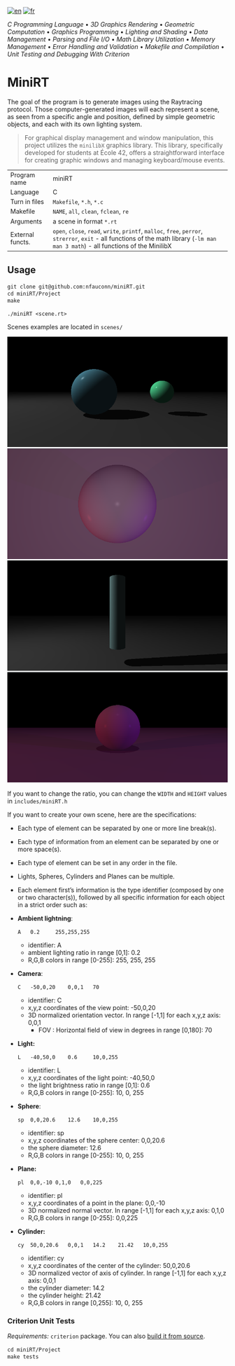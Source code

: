 [![en](https://img.shields.io/badge/lang-en-pink.svg)](https://github.com/nfauconn/miniRT/blob/master/README.md)
[![fr](https://img.shields.io/badge/lang-fr-purple.svg)](https://github.com/nfauconn/miniRT/blob/master/README.fr.md)

*C Programming Language* • *3D Graphics Rendering* • *Geometric Computation* • *Graphics Programming* • *Lighting and Shading* • *Data Management* • *Parsing and File I/O* • *Math Library Utilization* • *Memory Management* • *Error Handling and Validation* • *Makefile and Compilation* • *Unit Testing and Debugging With Criterion*

# MiniRT

The goal of the program is to generate images using the Raytracing protocol. Those computer-generated images will each represent a scene, as seen from a specific angle and position, defined by simple geometric objects, and each with its own lighting system.

>For graphical display management and window manipulation, this project utilizes the `minilibX` graphics library. This library, specifically developed for students at École 42, offers a straightforward interface for creating graphic windows and managing keyboard/mouse events.

|||
|--|--|
Program name | miniRT |
Language | C
Turn in files | `Makefile`, `*.h`, `*.c`
Makefile  | `NAME`, `all`, `clean`, `fclean`, `re` 
Arguments | a scene in format `*.rt`
External functs. | `open`, `close`, `read`, `write`, `printf`, `malloc`, `free`, `perror`, `strerror`, `exit` - all functions of the math library (`-lm man man 3 math`) - all functions of the MinilibX

## Usage

```shell
git clone git@github.com:nfauconn/miniRT.git
cd miniRT/Project
make
```

```shell
./miniRT <scene.rt>
```

Scenes examples are located in `scenes/`

<img src="./.pics/2sp1pl.png">
<img src="./.pics/multi_colo_lights_from_up.png">
<img src="./.pics/cylindre.png">
<img src="./.pics/multicolorlightsdhadows.png">

If you want to change the ratio, you can change the `WIDTH` and `HEIGHT` values in `includes/miniRT.h`

If you want to create your own scene, here are the specifications:

- Each type of element can be separated by one or more line break(s).
- Each type of information from an element can be separated by one or more space(s).
- Each type of element can be set in any order in the file.
- Lights, Spheres, Cylinders and Planes can be multiple.

- Each element first’s information is the type identifier (composed by one or two character(s)), followed by all specific information for each object in a strict order such as:
- **Ambient lightning**:
	```
	A	0.2		255,255,255
	```
	- identifier: A
	- ambient lighting ratio in range [0,1]: 0.2
	- R,G,B colors in range [0-255]: 255, 255, 255
- **Camera**:
	```
	C	-50,0,20	0,0,1	70
	```
	- identifier: C
	- x,y,z coordinates of the view point: -50,0,20
	- 3D normalized orientation vector. In range [-1,1] for each x,y,z axis: 0,0,1
       - FOV : Horizontal field of view in degrees in range [0,180]: 70
- **Light:**
	```
	L	-40,50,0	0.6		10,0,255
	```
	- identifier: L
	- x,y,z coordinates of the light point: -40,50,0
	- the light brightness ratio in range [0,1]: 0.6
	- R,G,B colors in range [0-255]: 10, 0, 255
- **Sphere**:
	```
	sp	0,0,20.6	12.6	10,0,255
	```
	- identifier: sp
	- x,y,z coordinates of the sphere center: 0,0,20.6
	- the sphere diameter: 12.6
	- R,G,B colors in range [0-255]: 10, 0, 255
- **Plane:**
	```
	pl	0,0,-10	0,1,0	0,0,225
	```
	- identifier: pl
	- x,y,z coordinates of a point in the plane: 0,0,-10
	- 3D normalized normal vector. In range [-1,1] for each x,y,z axis: 0,1,0
	- R,G,B colors in range [0-255]: 0,0,225
- **Cylinder:**
	```
	cy	50,0,20.6	0,0,1	14.2	21.42	10,0,255
	```
	- identifier: cy
	- x,y,z coordinates of the center of the cylinder: 50,0,20.6
	- 3D normalized vector of axis of cylinder. In range [-1,1] for each x,y,z axis:
	0,0,1
	- the cylinder diameter: 14.2
	- the cylinder height: 21.42
	- R,G,B colors in range [0,255]: 10, 0, 255

### Criterion Unit Tests

*Requirements:* `criterion` package. You can also [build it from source](https://criterion.readthedocs.io/en/master/setup.html).

```shell
cd miniRT/Project
make tests
```

